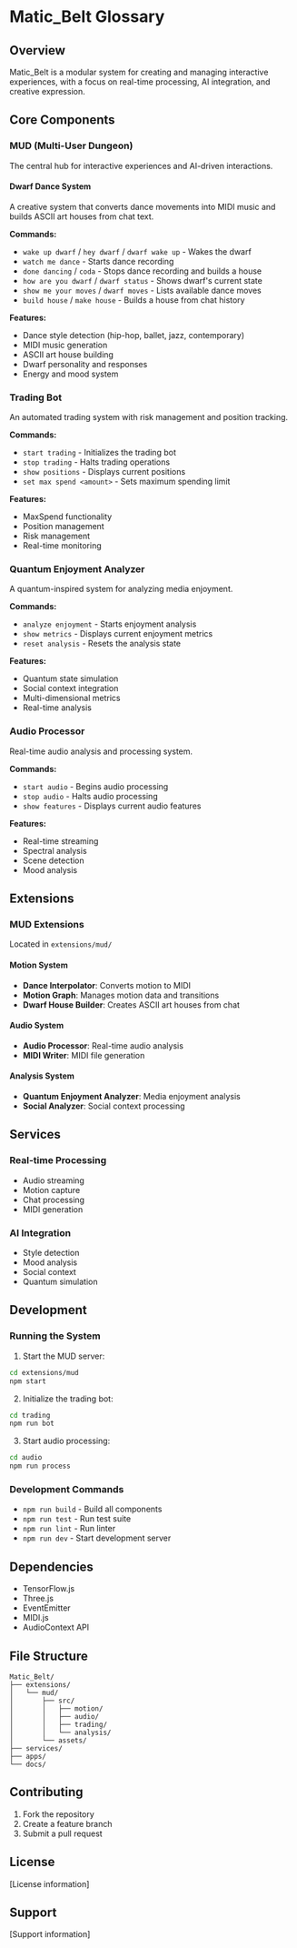 # Matic_Belt Glossary

## Overview
Matic_Belt is a modular system for creating and managing interactive experiences, with a focus on real-time processing, AI integration, and creative expression.

## Core Components

### MUD (Multi-User Dungeon)
The central hub for interactive experiences and AI-driven interactions.

#### Dwarf Dance System
A creative system that converts dance movements into MIDI music and builds ASCII art houses from chat text.

**Commands:**
- `wake up dwarf` / `hey dwarf` / `dwarf wake up` - Wakes the dwarf
- `watch me dance` - Starts dance recording
- `done dancing` / `coda` - Stops dance recording and builds a house
- `how are you dwarf` / `dwarf status` - Shows dwarf's current state
- `show me your moves` / `dwarf moves` - Lists available dance moves
- `build house` / `make house` - Builds a house from chat history

**Features:**
- Dance style detection (hip-hop, ballet, jazz, contemporary)
- MIDI music generation
- ASCII art house building
- Dwarf personality and responses
- Energy and mood system

### Trading Bot
An automated trading system with risk management and position tracking.

**Commands:**
- `start trading` - Initializes the trading bot
- `stop trading` - Halts trading operations
- `show positions` - Displays current positions
- `set max spend <amount>` - Sets maximum spending limit

**Features:**
- MaxSpend functionality
- Position management
- Risk management
- Real-time monitoring

### Quantum Enjoyment Analyzer
A quantum-inspired system for analyzing media enjoyment.

**Commands:**
- `analyze enjoyment` - Starts enjoyment analysis
- `show metrics` - Displays current enjoyment metrics
- `reset analysis` - Resets the analysis state

**Features:**
- Quantum state simulation
- Social context integration
- Multi-dimensional metrics
- Real-time analysis

### Audio Processor
Real-time audio analysis and processing system.

**Commands:**
- `start audio` - Begins audio processing
- `stop audio` - Halts audio processing
- `show features` - Displays current audio features

**Features:**
- Real-time streaming
- Spectral analysis
- Scene detection
- Mood analysis

## Extensions

### MUD Extensions
Located in `extensions/mud/`

#### Motion System
- **Dance Interpolator**: Converts motion to MIDI
- **Motion Graph**: Manages motion data and transitions
- **Dwarf House Builder**: Creates ASCII art houses from chat

#### Audio System
- **Audio Processor**: Real-time audio analysis
- **MIDI Writer**: MIDI file generation

#### Analysis System
- **Quantum Enjoyment Analyzer**: Media enjoyment analysis
- **Social Analyzer**: Social context processing

## Services

### Real-time Processing
- Audio streaming
- Motion capture
- Chat processing
- MIDI generation

### AI Integration
- Style detection
- Mood analysis
- Social context
- Quantum simulation

## Development

### Running the System
1. Start the MUD server:
```bash
cd extensions/mud
npm start
```

2. Initialize the trading bot:
```bash
cd trading
npm run bot
```

3. Start audio processing:
```bash
cd audio
npm run process
```

### Development Commands
- `npm run build` - Build all components
- `npm run test` - Run test suite
- `npm run lint` - Run linter
- `npm run dev` - Start development server

## Dependencies
- TensorFlow.js
- Three.js
- EventEmitter
- MIDI.js
- AudioContext API

## File Structure
```
Matic_Belt/
├── extensions/
│   └── mud/
│       ├── src/
│       │   ├── motion/
│       │   ├── audio/
│       │   ├── trading/
│       │   └── analysis/
│       └── assets/
├── services/
├── apps/
└── docs/
```

## Contributing
1. Fork the repository
2. Create a feature branch
3. Submit a pull request

## License
[License information]

## Support
[Support information] 